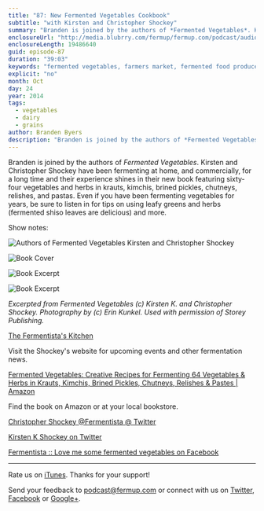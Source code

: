 ```yaml
---
title: "87: New Fermented Vegetables Cookbook"
subtitle: "with Kirsten and Christopher Shockey"
summary: "Branden is joined by the authors of *Fermented Vegetables*. Kirsten and Christopher Shockey have been fermenting at home, and commercially, for a long time and their experience shines in their new book featuring sixty-four vegetables and herbs in krauts, kimchis, brined pickles, chutneys, relishes, and pastas. Even if you have been fermenting vegetables for years, be sure to listen in for tips on using leafy greens and herbs (fermented shiso leaves are delicious) and more."
enclosureUrl: "http://media.blubrry.com/fermup/fermup.com/podcast/audio/fermup-87.mp3"
enclosureLength: 19486640
guid: episode-87
duration: "39:03"
keywords: "fermented vegetables, farmers market, fermented food producers"
explicit: "no"
month: Oct
day: 24
year: 2014
tags:
  - vegetables
  - dairy
  - grains
author: Branden Byers
description: "Branden is joined by the authors of *Fermented Vegetables*. Kirsten and Christopher Shockey have been fermenting at home, and commercially, for a long time and their experience shines in their new book featuring sixty-four vegetables and herbs in krauts, kimchis, brined pickles, chutneys, relishes, and pastas. Even if you have been fermenting vegetables for years, be sure to listen in for tips on using leafy greens and herbs (fermented shiso leaves are delicious) and more."
---
```

Branden is joined by the authors of *Fermented Vegetables*. Kirsten and Christopher Shockey have been fermenting at home, and commercially, for a long time and their experience shines in their new book featuring sixty-four vegetables and herbs in krauts, kimchis, brined pickles, chutneys, relishes, and pastas. Even if you have been fermenting vegetables for years, be sure to listen in for tips on using leafy greens and herbs (fermented shiso leaves are delicious) and more.

Show notes:

![Authors of Fermented Vegetables Kirsten and Christopher Shockey](/images/fermup-87-fermented-vegetables-shockey.jpg "FermUp 87: New Fermented Vegetables Cookbook")

![Book Cover](/images/fermup-87-fermented-vegetables-1.jpg "Fermented Vegetables Book Cover")

![Book Excerpt](/images/fermup-87-fermented-vegetables-2.jpg "Fermented Vegetables Step-by-step photos")

![Book Excerpt](/images/fermup-87-fermented-vegetables-3.jpg "Fermented Vegetables Excerpt")

*Excerpted from Fermented Vegetables (c) Kirsten K. and Christopher Shockey. Photography by (c) Erin Kunkel. Used with permission of Storey Publishing.*

[The Fermentista's Kitchen](http://www.fermentista.us/)

Visit the Shockey's website for upcoming events and other fermentation news.

[Fermented Vegetables: Creative Recipes for Fermenting 64 Vegetables & Herbs in Krauts, Kimchis, Brined Pickles, Chutneys, Relishes & Pastes | Amazon](http://www.amazon.com/exec/obidos/ASIN/1612124259/fermup-20)

Find the book on Amazon or at your local bookstore.

[Christopher Shockey @Fermentista @ Twitter](https://twitter.com/Fermentista)

[Kirsten K Shockey on Twitter](https://twitter.com/KirstenKShockey)

[Fermentista :: Love me some fermented vegetables  on Facebook](https://www.facebook.com/pages/Fermentista-Love-me-some-fermented-vegetables/534954659867085)

---

Rate us on [iTunes](http://itunes.apple.com/podcast/fermup-fermented-food-podcast/id593958494). Thanks for your support!

Send your feedback to <a href="mailto:podcast@fermup.com">podcast@fermup.com</a> or connect with us on [Twitter](https://twitter.com/fermup), [Facebook](http://www.facebook.com/fermup) or [Google+](https://google.com/+fermup).